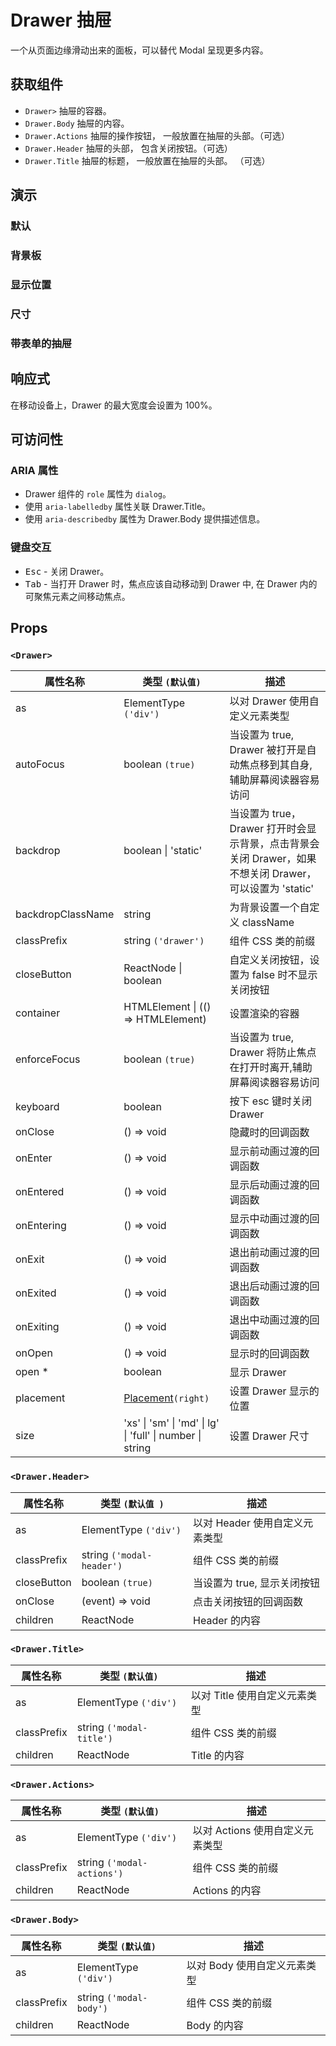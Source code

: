 # Drawer 抽屉

一个从页面边缘滑动出来的面板，可以替代 Modal 呈现更多内容。

## 获取组件

<!--{include:<import-guide>}-->

- `Drawer>` 抽屉的容器。
- `Drawer.Body` 抽屉的内容。
- `Drawer.Actions` 抽屉的操作按钮， 一般放置在抽屉的头部。（可选）
- `Drawer.Header` 抽屉的头部， 包含关闭按钮。（可选）
- `Drawer.Title` 抽屉的标题， 一般放置在抽屉的头部。 （可选）

## 演示

### 默认

<!--{include:`basic.md`}-->

### 背景板

<!--{include:`backdrop.md`}-->

### 显示位置

<!--{include:`placement.md`}-->

### 尺寸

<!--{include:`size.md`}-->

### 带表单的抽屉

<!--{include:`form.md`}-->

## 响应式

在移动设备上，Drawer 的最大宽度会设置为 100%。

<!--{include:<example-responsive>}-->

## 可访问性

### ARIA 属性

- Drawer 组件的 `role` 属性为 `dialog`。
- 使用 `aria-labelledby` 属性关联 Drawer.Title。
- 使用 `aria-describedby` 属性为 Drawer.Body 提供描述信息。

### 键盘交互

- <kbd>Esc</kbd> - 关闭 Drawer。
- <kbd>Tab</kbd> - 当打开 Drawer 时，焦点应该自动移动到 Drawer 中, 在 Drawer 内的可聚焦元素之间移动焦点。

## Props

### `<Drawer>`

| 属性名称          | 类型 `(默认值)`                                           | 描述                                                                                                    |
| ----------------- | --------------------------------------------------------- | ------------------------------------------------------------------------------------------------------- |
| as                | ElementType `('div')`                                     | 以对 Drawer 使用自定义元素类型                                                                          |
| autoFocus         | boolean `(true)`                                          | 当设置为 true, Drawer 被打开是自动焦点移到其自身,辅助屏幕阅读器容易访问                                 |
| backdrop          | boolean \| 'static'                                       | 当设置为 true，Drawer 打开时会显示背景，点击背景会关闭 Drawer，如果不想关闭 Drawer，可以设置为 'static' |
| backdropClassName | string                                                    | 为背景设置一个自定义 className                                                                          |
| classPrefix       | string `('drawer')`                                       | 组件 CSS 类的前缀                                                                                       |
| closeButton       | ReactNode \| boolean                                      | 自定义关闭按钮，设置为 false 时不显示关闭按钮                                                           |
| container         | HTMLElement \| (() => HTMLElement)                        | 设置渲染的容器                                                                                          |
| enforceFocus      | boolean `(true)`                                          | 当设置为 true, Drawer 将防止焦点在打开时离开,辅助屏幕阅读器容易访问                                     |
| keyboard          | boolean                                                   | 按下 esc 键时关闭 Drawer                                                                                |
| onClose           | () => void                                                | 隐藏时的回调函数                                                                                        |
| onEnter           | () => void                                                | 显示前动画过渡的回调函数                                                                                |
| onEntered         | () => void                                                | 显示后动画过渡的回调函数                                                                                |
| onEntering        | () => void                                                | 显示中动画过渡的回调函数                                                                                |
| onExit            | () => void                                                | 退出前动画过渡的回调函数                                                                                |
| onExited          | () => void                                                | 退出后动画过渡的回调函数                                                                                |
| onExiting         | () => void                                                | 退出中动画过渡的回调函数                                                                                |
| onOpen            | () => void                                                | 显示时的回调函数                                                                                        |
| open \*           | boolean                                                   | 显示 Drawer                                                                                             |
| placement         | [Placement](#code-ts-placement-code)`(right)`             | 设置 Drawer 显示的位置                                                                                  |
| size              | 'xs' \| 'sm' \| 'md' \| lg' \| 'full' \| number \| string | 设置 Drawer 尺寸                                                                                        |

### `<Drawer.Header>`

| 属性名称    | 类型 `(默认值 )`          | 描述                           |
| ----------- | ------------------------- | ------------------------------ |
| as          | ElementType `('div')`     | 以对 Header 使用自定义元素类型 |
| classPrefix | string `('modal-header')` | 组件 CSS 类的前缀              |
| closeButton | boolean `(true)`          | 当设置为 true, 显示关闭按钮    |
| onClose     | (event) => void           | 点击关闭按钮的回调函数         |
| children    | ReactNode                 | Header 的内容                  |

### `<Drawer.Title>`

| 属性名称    | 类型 `(默认值)`          | 描述                          |
| ----------- | ------------------------ | ----------------------------- |
| as          | ElementType `('div')`    | 以对 Title 使用自定义元素类型 |
| classPrefix | string `('modal-title')` | 组件 CSS 类的前缀             |
| children    | ReactNode                | Title 的内容                  |

### `<Drawer.Actions>`

| 属性名称    | 类型 `(默认值)`            | 描述                            |
| ----------- | -------------------------- | ------------------------------- |
| as          | ElementType `('div')`      | 以对 Actions 使用自定义元素类型 |
| classPrefix | string `('modal-actions')` | 组件 CSS 类的前缀               |
| children    | ReactNode                  | Actions 的内容                  |

### `<Drawer.Body>`

| 属性名称    | 类型 `(默认值)`         | 描述                         |
| ----------- | ----------------------- | ---------------------------- |
| as          | ElementType `('div')`   | 以对 Body 使用自定义元素类型 |
| classPrefix | string `('modal-body')` | 组件 CSS 类的前缀            |
| children    | ReactNode               | Body 的内容                  |

<!--{include:(_common/types/placement4.md)}-->
